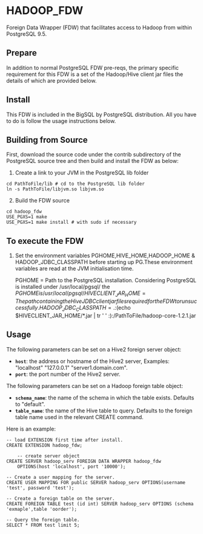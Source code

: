 HADOOP_FDW
========

Foreign Data Wrapper (FDW) that facilitates access to Hadoop from within PostgreSQL 9.5.

## Prepare

In addition to normal PostgreSQL FDW pre-reqs, the primary specific
requirement for this FDW is a set of the Hadoop/Hive client jar files
the details of which are provided below.

## Install

This FDW is included in the BigSQL by PostgreSQL distribution.  All you have to do is follow the usage instructions below.

## Building from Source

First, download the source code under the contrib subdirectory of the
PostgreSQL source tree and then build and install the FDW as below:


1) Create a link to your JVM in the PostgreSQL lib folder

```
cd PathToFile/lib # cd to the PostgreSQL lib folder
ln -s PathToFile/libjvm.so libjvm.so
```

2) Build the FDW source

```
cd hadoop_fdw
USE_PGXS=1 make
USE_PGXS=1 make install # with sudo if necessary
```

## To execute the FDW

1) Set the environment variables PGHOME,HIVE_HOME,HADOOP_HOME & HADOOP_JDBC_CLASSPATH before starting up PG.These      environment variables are read at the JVM initialisation time.

    PGHOME = Path to the PostgreSQL installation. Considering PostgreSQL is installed under /usr/local/pgsql/ the $PGHOME is /usr/local/pgsql/
    HIVECLIENT_JAR_HOME = The path containing the Hive JDBC client jar files required for the FDW to run successfully.
    HADOOP_JDBC_CLASSPATH = .:$(echo $HIVECLIENT_JAR_HOME/*.jar |  tr ' ' :):/PathToFile/hadoop-core-1.2.1.jar

## Usage

The following parameters can be set on a Hive2 foreign server object:

  * **`host`**: the address or hostname of the Hive2 server, Examples: "localhost" "127.0.0.1" "server1.domain.com".
  * **`port`**: the port number of the Hive2 server.


The following parameters can be set on a Hadoop foreign table object:

  * **`schema_name`**: the name of the schema in which the table exists. Defaults to "default".
  * **`table_name`**: the name of the Hive table to query.  Defaults to the foreign table name used in the relevant CREATE command.

Here is an example:


	-- load EXTENSION first time after install.
	CREATE EXTENSION hadoop_fdw;

        -- create server object
	CREATE SERVER hadoop_serv FOREIGN DATA WRAPPER hadoop_fdw
		OPTIONS(host 'localhost', port '10000');

	-- Create a user mapping for the server.
	CREATE USER MAPPING FOR public SERVER hadoop_serv OPTIONS(username 'test', password 'test');

	-- Create a foreign table on the server.
	CREATE FOREIGN TABLE test (id int) SERVER hadoop_serv OPTIONS (schema 'exmaple',table 'oorder');

	-- Query the foreign table.
	SELECT * FROM test limit 5;
